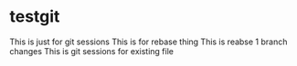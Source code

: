 # testgit
This is just for git sessions
This is for rebase thing
This is reabse 1 branch changes
This is git sessions for existing file
